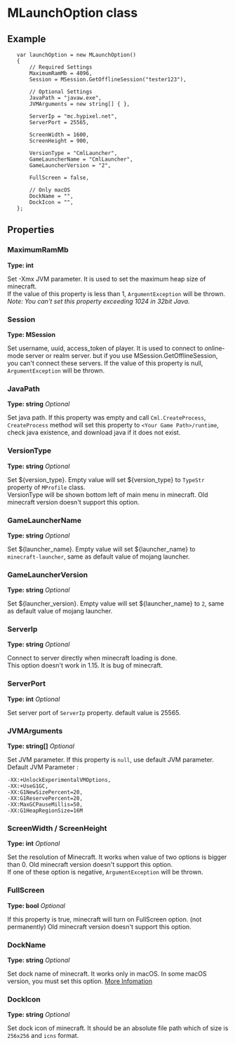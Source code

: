 # MLaunchOption class

## Example

       var launchOption = new MLaunchOption()
       {
           // Required Settings
           MaximumRamMb = 4096,
           Session = MSession.GetOfflineSession("tester123"),

           // Optional Settings
           JavaPath = "javaw.exe",
           JVMArguments = new string[] { },

           ServerIp = "mc.hypixel.net",
           ServerPort = 25565,

           ScreenWidth = 1600,
           ScreenHeight = 900,

           VersionType = "CmlLauncher",
           GameLauncherName = "CmlLauncher",
           GameLauncherVersion = "2",

           FullScreen = false,

           // Only macOS
           DockName = "",
           DockIcon = "",
       };

## Properties

### MaximumRamMb

**Type: int**

Set -Xmx JVM parameter. It is used to set the maximum heap size of minecraft.  
If the value of this property is less than 1, `ArgumentException` will be thrown.  
_Note: You can't set this property exceeding 1024 in 32bit Java._

### Session

**Type: MSession**

Set username, uuid, access_token of player. It is used to connect to online-mode server or realm server.
but if you use MSession.GetOfflineSession, you can't connect these servers.
If the value of this property is null, `ArgumentException` will be thrown. 

### JavaPath

**Type: string**  _Optional_

Set java path. If this property was empty and call `Cml.CreateProcess`, `CreateProcess` method will set this property to `<Your Game Path>/runtime`, check java existence, and download java if it does not exist.

### VersionType

**Type: string**  _Optional_

Set ${version_type}. Empty value will set ${version_type} to `TypeStr` property of `MProfile` class.       
VersionType will be shown bottom left of main menu in minecraft. Old minecraft version doesn't support this option.

### GameLauncherName

**Type: string**  _Optional_

Set ${launcher_name}. Empty value will set ${launcher_name} to `minecraft-launcher`, same as default value of mojang launcher.

### GameLauncherVersion

**Type: string**  _Optional_

Set ${launcher_version}. Empty value will set ${launcher_name} to `2`, same as default value of mojang launcher.

### ServerIp

**Type: string**  _Optional_

Connect to server directly when minecraft loading is done.   
This option doesn't work in 1.15. It is bug of minecraft.

### ServerPort

**Type: int**  _Optional_

Set server port of `ServerIp` property. default value is 25565.

### JVMArguments

**Type: string[]**  _Optional_

Set JVM parameter. If this property is `null`, use default JVM parameter.  
Default JVM Parameter : 

    -XX:+UnlockExperimentalVMOptions, 
    -XX:+UseG1GC, 
    -XX:G1NewSizePercent=20, 
    -XX:G1ReservePercent=20, 
    -XX:MaxGCPauseMillis=50, 
    -XX:G1HeapRegionSize=16M

### ScreenWidth / ScreenHeight

**Type: int**  _Optional_

Set the resolution of Minecraft. It works when value of two options is bigger than 0. Old minecraft version doesn't support this option.  
If one of these option is negative, `ArgumentException` will be thrown. 

### FullScreen

**Type: bool** _Optional_

If this property is true, minecraft will turn on FullScreen option. (not permanently) Old minecraft version doesn't support this option.  

### DockName

**Type: string** _Optional_

Set dock name of minecraft. It works only in macOS. In some macOS version, you must set this option. [More Infomation](https://github.com/AlphaBs/CmlLib.Core/wiki/Common-Erros)

### DockIcon

**Type: string** _Optional_

Set dock icon of minecraft. It should be an absolute file path which of size is `256x256` and `icns` format.